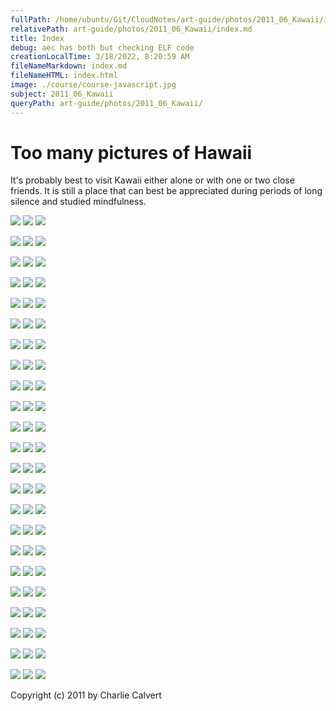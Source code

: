 ```yaml
---
fullPath: /home/ubuntu/Git/CloudNotes/art-guide/photos/2011_06_Kawaii/index.md
relativePath: art-guide/photos/2011_06_Kawaii/index.md
title: Index
debug: aec has both but checking ELF code
creationLocalTime: 3/18/2022, 8:20:59 AM
fileNameMarkdown: index.md
fileNameHTML: index.html
image: ./course/course-javascript.jpg
subject: 2011_06_Kawaii
queryPath: art-guide/photos/2011_06_Kawaii/
---
```


<!-- toc -->
<!-- tocstop -->

Too many pictures of Hawaii
===========================

It's probably best to visit Kawaii either alone or with one or two close
friends. It is still a place that can best be appreciated during periods
of long silence and studied mindfulness.

<div class="bar">

[![](https://s3.amazonaws.com/s3bucket01.elvenware.com/elf-photos/2011_06_Kawaii/Kawaii_s_086.png)](https://s3.amazonaws.com/s3bucket01.elvenware.com/elf-photos/2011_06_Kawaii/Kawaii_m_086.png)
[![](https://s3.amazonaws.com/s3bucket01.elvenware.com/elf-photos/2011_06_Kawaii/Kawaii_s_375.png)](https://s3.amazonaws.com/s3bucket01.elvenware.com/elf-photos/2011_06_Kawaii/Kawaii_m_375.png)
[![](https://s3.amazonaws.com/s3bucket01.elvenware.com/elf-photos/2011_06_Kawaii/Kawaii_s_342.png)](https://s3.amazonaws.com/s3bucket01.elvenware.com/elf-photos/2011_06_Kawaii/Kawaii_m_342.png)

</div>

<div class="bar">

[![](https://s3.amazonaws.com/s3bucket01.elvenware.com/elf-photos/2011_06_Kawaii/Kawaii_s_118.png)](https://s3.amazonaws.com/s3bucket01.elvenware.com/elf-photos/2011_06_Kawaii/Kawaii_m_118.png)
[![](https://s3.amazonaws.com/s3bucket01.elvenware.com/elf-photos/2011_06_Kawaii/Kawaii_s_082.png)](https://s3.amazonaws.com/s3bucket01.elvenware.com/elf-photos/2011_06_Kawaii/Kawaii_m_082.png)
[![](https://s3.amazonaws.com/s3bucket01.elvenware.com/elf-photos/2011_06_Kawaii/Kawaii_s_062.png)](https://s3.amazonaws.com/s3bucket01.elvenware.com/elf-photos/2011_06_Kawaii/Kawaii_m_062.png)

</div>

<div class="bar">

[![](https://s3.amazonaws.com/s3bucket01.elvenware.com/elf-photos/2011_06_Kawaii/Kawaii_s_180.png)](https://s3.amazonaws.com/s3bucket01.elvenware.com/elf-photos/2011_06_Kawaii/Kawaii_m_180.png)
[![](https://s3.amazonaws.com/s3bucket01.elvenware.com/elf-photos/2011_06_Kawaii/Kawaii_s_650.png)](https://s3.amazonaws.com/s3bucket01.elvenware.com/elf-photos/2011_06_Kawaii/Kawaii_m_650.png)
[![](https://s3.amazonaws.com/s3bucket01.elvenware.com/elf-photos/2011_06_Kawaii/Kawaii_s_731.png)](https://s3.amazonaws.com/s3bucket01.elvenware.com/elf-photos/2011_06_Kawaii/Kawaii_m_731.png)

</div>

<div class="bar">

[![](https://s3.amazonaws.com/s3bucket01.elvenware.com/elf-photos/2011_06_Kawaii/Kawaii_s_545.png)](https://s3.amazonaws.com/s3bucket01.elvenware.com/elf-photos/2011_06_Kawaii/Kawaii_m_545.png)
[![](https://s3.amazonaws.com/s3bucket01.elvenware.com/elf-photos/2011_06_Kawaii/Kawaii_s_010.png)](https://s3.amazonaws.com/s3bucket01.elvenware.com/elf-photos/2011_06_Kawaii/Kawaii_m_010.png)
[![](https://s3.amazonaws.com/s3bucket01.elvenware.com/elf-photos/2011_06_Kawaii/Kawaii_s_173.png)](https://s3.amazonaws.com/s3bucket01.elvenware.com/elf-photos/2011_06_Kawaii/Kawaii_m_173.png)

</div>

<div class="bar">

[![](https://s3.amazonaws.com/s3bucket01.elvenware.com/elf-photos/2011_06_Kawaii/Kawaii_s_177.png)](https://s3.amazonaws.com/s3bucket01.elvenware.com/elf-photos/2011_06_Kawaii/Kawaii_m_177.png)
[![](https://s3.amazonaws.com/s3bucket01.elvenware.com/elf-photos/2011_06_Kawaii/Kawaii_s_400.png)](https://s3.amazonaws.com/s3bucket01.elvenware.com/elf-photos/2011_06_Kawaii/Kawaii_m_400.png)
[![](https://s3.amazonaws.com/s3bucket01.elvenware.com/elf-photos/2011_06_Kawaii/Kawaii_s_424.png)](https://s3.amazonaws.com/s3bucket01.elvenware.com/elf-photos/2011_06_Kawaii/Kawaii_m_424.png)

</div>

<div class="bar">

[![](https://s3.amazonaws.com/s3bucket01.elvenware.com/elf-photos/2011_06_Kawaii/Kawaii_s_276.png)](https://s3.amazonaws.com/s3bucket01.elvenware.com/elf-photos/2011_06_Kawaii/Kawaii_m_276.png)
[![](https://s3.amazonaws.com/s3bucket01.elvenware.com/elf-photos/2011_06_Kawaii/Kawaii_s_297.png)](https://s3.amazonaws.com/s3bucket01.elvenware.com/elf-photos/2011_06_Kawaii/Kawaii_m_297.png)
[![](https://s3.amazonaws.com/s3bucket01.elvenware.com/elf-photos/2011_06_Kawaii/Kawaii_s_137.png)](https://s3.amazonaws.com/s3bucket01.elvenware.com/elf-photos/2011_06_Kawaii/Kawaii_m_137.png)

</div>

<div class="bar">

[![](https://s3.amazonaws.com/s3bucket01.elvenware.com/elf-photos/2011_06_Kawaii/Kawaii_s_418.png)](https://s3.amazonaws.com/s3bucket01.elvenware.com/elf-photos/2011_06_Kawaii/Kawaii_m_418.png)
[![](https://s3.amazonaws.com/s3bucket01.elvenware.com/elf-photos/2011_06_Kawaii/Kawaii_s_187.png)](https://s3.amazonaws.com/s3bucket01.elvenware.com/elf-photos/2011_06_Kawaii/Kawaii_m_187.png)
[![](https://s3.amazonaws.com/s3bucket01.elvenware.com/elf-photos/2011_06_Kawaii/Kawaii_s_356.png)](https://s3.amazonaws.com/s3bucket01.elvenware.com/elf-photos/2011_06_Kawaii/Kawaii_m_356.png)

</div>

<div class="bar">

[![](https://s3.amazonaws.com/s3bucket01.elvenware.com/elf-photos/2011_06_Kawaii/Kawaii_s_415.png)](https://s3.amazonaws.com/s3bucket01.elvenware.com/elf-photos/2011_06_Kawaii/Kawaii_m_415.png)
[![](https://s3.amazonaws.com/s3bucket01.elvenware.com/elf-photos/2011_06_Kawaii/Kawaii_s_358.png)](https://s3.amazonaws.com/s3bucket01.elvenware.com/elf-photos/2011_06_Kawaii/Kawaii_m_358.png)
[![](https://s3.amazonaws.com/s3bucket01.elvenware.com/elf-photos/2011_06_Kawaii/Kawaii_s_367.png)](https://s3.amazonaws.com/s3bucket01.elvenware.com/elf-photos/2011_06_Kawaii/Kawaii_m_367.png)

</div>

<div class="bar">

[![](https://s3.amazonaws.com/s3bucket01.elvenware.com/elf-photos/2011_06_Kawaii/Kawaii_s_360.png)](https://s3.amazonaws.com/s3bucket01.elvenware.com/elf-photos/2011_06_Kawaii/Kawaii_m_360.png)
[![](https://s3.amazonaws.com/s3bucket01.elvenware.com/elf-photos/2011_06_Kawaii/Kawaii_s_364.png)](https://s3.amazonaws.com/s3bucket01.elvenware.com/elf-photos/2011_06_Kawaii/Kawaii_m_364.png)
[![](https://s3.amazonaws.com/s3bucket01.elvenware.com/elf-photos/2011_06_Kawaii/Kawaii_s_275.png)](https://s3.amazonaws.com/s3bucket01.elvenware.com/elf-photos/2011_06_Kawaii/Kawaii_m_275.png)

</div>

<div class="bar">

[![](https://s3.amazonaws.com/s3bucket01.elvenware.com/elf-photos/2011_06_Kawaii/Kawaii_s_363.png)](https://s3.amazonaws.com/s3bucket01.elvenware.com/elf-photos/2011_06_Kawaii/Kawaii_m_363.png)
[![](https://s3.amazonaws.com/s3bucket01.elvenware.com/elf-photos/2011_06_Kawaii/Kawaii_s_366.png)](https://s3.amazonaws.com/s3bucket01.elvenware.com/elf-photos/2011_06_Kawaii/Kawaii_m_366.png)
[![](https://s3.amazonaws.com/s3bucket01.elvenware.com/elf-photos/2011_06_Kawaii/Kawaii_s_362.png)](https://s3.amazonaws.com/s3bucket01.elvenware.com/elf-photos/2011_06_Kawaii/Kawaii_m_362.png)

</div>

<div class="bar">

[![](https://s3.amazonaws.com/s3bucket01.elvenware.com/elf-photos/2011_06_Kawaii/Kawaii_s_365.png)](https://s3.amazonaws.com/s3bucket01.elvenware.com/elf-photos/2011_06_Kawaii/Kawaii_m_365.png)
[![](https://s3.amazonaws.com/s3bucket01.elvenware.com/elf-photos/2011_06_Kawaii/Kawaii_s_384.png)](https://s3.amazonaws.com/s3bucket01.elvenware.com/elf-photos/2011_06_Kawaii/Kawaii_m_384.png)
[![](https://s3.amazonaws.com/s3bucket01.elvenware.com/elf-photos/2011_06_Kawaii/Kawaii_s_184.png)](https://s3.amazonaws.com/s3bucket01.elvenware.com/elf-photos/2011_06_Kawaii/Kawaii_m_184.png)

</div>

<div class="bar">

[![](https://s3.amazonaws.com/s3bucket01.elvenware.com/elf-photos/2011_06_Kawaii/Kawaii_s_120.png)](https://s3.amazonaws.com/s3bucket01.elvenware.com/elf-photos/2011_06_Kawaii/Kawaii_m_120.png)
[![](https://s3.amazonaws.com/s3bucket01.elvenware.com/elf-photos/2011_06_Kawaii/Kawaii_s_012.png)](https://s3.amazonaws.com/s3bucket01.elvenware.com/elf-photos/2011_06_Kawaii/Kawaii_m_012.png)
[![](https://s3.amazonaws.com/s3bucket01.elvenware.com/elf-photos/2011_06_Kawaii/Kawaii_s_386.png)](https://s3.amazonaws.com/s3bucket01.elvenware.com/elf-photos/2011_06_Kawaii/Kawaii_m_386.png)

</div>

<div class="bar">

[![](https://s3.amazonaws.com/s3bucket01.elvenware.com/elf-photos/2011_06_Kawaii/Kawaii_s_295.png)](https://s3.amazonaws.com/s3bucket01.elvenware.com/elf-photos/2011_06_Kawaii/Kawaii_m_295.png)
[![](https://s3.amazonaws.com/s3bucket01.elvenware.com/elf-photos/2011_06_Kawaii/Kawaii_s_056.png)](https://s3.amazonaws.com/s3bucket01.elvenware.com/elf-photos/2011_06_Kawaii/Kawaii_m_056.png)
[![](https://s3.amazonaws.com/s3bucket01.elvenware.com/elf-photos/2011_06_Kawaii/Kawaii_s_325.png)](https://s3.amazonaws.com/s3bucket01.elvenware.com/elf-photos/2011_06_Kawaii/Kawaii_m_325.png)

</div>

<div class="bar">

[![](https://s3.amazonaws.com/s3bucket01.elvenware.com/elf-photos/2011_06_Kawaii/Kawaii_s_408.png)](https://s3.amazonaws.com/s3bucket01.elvenware.com/elf-photos/2011_06_Kawaii/Kawaii_m_408.png)
[![](https://s3.amazonaws.com/s3bucket01.elvenware.com/elf-photos/2011_06_Kawaii/Kawaii_s_330.png)](https://s3.amazonaws.com/s3bucket01.elvenware.com/elf-photos/2011_06_Kawaii/Kawaii_m_330.png)
[![](https://s3.amazonaws.com/s3bucket01.elvenware.com/elf-photos/2011_06_Kawaii/Kawaii_s_346.png)](https://s3.amazonaws.com/s3bucket01.elvenware.com/elf-photos/2011_06_Kawaii/Kawaii_m_346.png)

</div>

<div class="bar">

[![](https://s3.amazonaws.com/s3bucket01.elvenware.com/elf-photos/2011_06_Kawaii/Kawaii_s_070.png)](https://s3.amazonaws.com/s3bucket01.elvenware.com/elf-photos/2011_06_Kawaii/Kawaii_m_070.png)
[![](https://s3.amazonaws.com/s3bucket01.elvenware.com/elf-photos/2011_06_Kawaii/Kawaii_s_158.png)](https://s3.amazonaws.com/s3bucket01.elvenware.com/elf-photos/2011_06_Kawaii/Kawaii_m_158.png)
[![](https://s3.amazonaws.com/s3bucket01.elvenware.com/elf-photos/2011_06_Kawaii/Kawaii_s_345.png)](https://s3.amazonaws.com/s3bucket01.elvenware.com/elf-photos/2011_06_Kawaii/Kawaii_m_345.png)

</div>

<div class="bar">

[![](https://s3.amazonaws.com/s3bucket01.elvenware.com/elf-photos/2011_06_Kawaii/Kawaii_s_067.png)](https://s3.amazonaws.com/s3bucket01.elvenware.com/elf-photos/2011_06_Kawaii/Kawaii_m_067.png)
[![](https://s3.amazonaws.com/s3bucket01.elvenware.com/elf-photos/2011_06_Kawaii/Kawaii_s_332.png)](https://s3.amazonaws.com/s3bucket01.elvenware.com/elf-photos/2011_06_Kawaii/Kawaii_m_332.png)
[![](https://s3.amazonaws.com/s3bucket01.elvenware.com/elf-photos/2011_06_Kawaii/Kawaii_s_463.png)](https://s3.amazonaws.com/s3bucket01.elvenware.com/elf-photos/2011_06_Kawaii/Kawaii_m_463.png)

</div>

<div class="bar">

[![](https://s3.amazonaws.com/s3bucket01.elvenware.com/elf-photos/2011_06_Kawaii/Kawaii_s_091.png)](https://s3.amazonaws.com/s3bucket01.elvenware.com/elf-photos/2011_06_Kawaii/Kawaii_m_091.png)
[![](https://s3.amazonaws.com/s3bucket01.elvenware.com/elf-photos/2011_06_Kawaii/Kawaii_s_066.png)](https://s3.amazonaws.com/s3bucket01.elvenware.com/elf-photos/2011_06_Kawaii/Kawaii_m_066.png)
[![](https://s3.amazonaws.com/s3bucket01.elvenware.com/elf-photos/2011_06_Kawaii/Kawaii_s_073.png)](https://s3.amazonaws.com/s3bucket01.elvenware.com/elf-photos/2011_06_Kawaii/Kawaii_m_073.png)

</div>

<div class="bar">

[![](https://s3.amazonaws.com/s3bucket01.elvenware.com/elf-photos/2011_06_Kawaii/Kawaii_s_080.png)](https://s3.amazonaws.com/s3bucket01.elvenware.com/elf-photos/2011_06_Kawaii/Kawaii_m_080.png)
[![](https://s3.amazonaws.com/s3bucket01.elvenware.com/elf-photos/2011_06_Kawaii/Kawaii_s_219.png)](https://s3.amazonaws.com/s3bucket01.elvenware.com/elf-photos/2011_06_Kawaii/Kawaii_m_219.png)
[![](https://s3.amazonaws.com/s3bucket01.elvenware.com/elf-photos/2011_06_Kawaii/Kawaii_s_084.png)](https://s3.amazonaws.com/s3bucket01.elvenware.com/elf-photos/2011_06_Kawaii/Kawaii_m_084.png)

</div>

<div class="bar">

[![](https://s3.amazonaws.com/s3bucket01.elvenware.com/elf-photos/2011_06_Kawaii/Kawaii_s_702.png)](https://s3.amazonaws.com/s3bucket01.elvenware.com/elf-photos/2011_06_Kawaii/Kawaii_m_702.png)
[![](https://s3.amazonaws.com/s3bucket01.elvenware.com/elf-photos/2011_06_Kawaii/Kawaii_s_002.png)](https://s3.amazonaws.com/s3bucket01.elvenware.com/elf-photos/2011_06_Kawaii/Kawaii_m_002.png)
[![](https://s3.amazonaws.com/s3bucket01.elvenware.com/elf-photos/2011_06_Kawaii/Kawaii_s_116.png)](https://s3.amazonaws.com/s3bucket01.elvenware.com/elf-photos/2011_06_Kawaii/Kawaii_m_116.png)

</div>

<div class="bar">

[![](https://s3.amazonaws.com/s3bucket01.elvenware.com/elf-photos/2011_06_Kawaii/Kawaii_s_060.png)](https://s3.amazonaws.com/s3bucket01.elvenware.com/elf-photos/2011_06_Kawaii/Kawaii_m_060.png)
[![](https://s3.amazonaws.com/s3bucket01.elvenware.com/elf-photos/2011_06_Kawaii/Kawaii_s_013.png)](https://s3.amazonaws.com/s3bucket01.elvenware.com/elf-photos/2011_06_Kawaii/Kawaii_m_013.png)
[![](https://s3.amazonaws.com/s3bucket01.elvenware.com/elf-photos/2011_06_Kawaii/Kawaii_s_161.png)](https://s3.amazonaws.com/s3bucket01.elvenware.com/elf-photos/2011_06_Kawaii/Kawaii_m_161.png)

</div>

<div class="bar">

[![](https://s3.amazonaws.com/s3bucket01.elvenware.com/elf-photos/2011_06_Kawaii/Kawaii_s_018.png)](https://s3.amazonaws.com/s3bucket01.elvenware.com/elf-photos/2011_06_Kawaii/Kawaii_m_018.png)
[![](https://s3.amazonaws.com/s3bucket01.elvenware.com/elf-photos/2011_06_Kawaii/Kawaii_s_411.png)](https://s3.amazonaws.com/s3bucket01.elvenware.com/elf-photos/2011_06_Kawaii/Kawaii_m_411.png)
[![](https://s3.amazonaws.com/s3bucket01.elvenware.com/elf-photos/2011_06_Kawaii/Kawaii_s_110.png)](https://s3.amazonaws.com/s3bucket01.elvenware.com/elf-photos/2011_06_Kawaii/Kawaii_m_110.png)

</div>

<div class="bar">

[![](https://s3.amazonaws.com/s3bucket01.elvenware.com/elf-photos/2011_06_Kawaii/Kawaii_s_465.png)](https://s3.amazonaws.com/s3bucket01.elvenware.com/elf-photos/2011_06_Kawaii/Kawaii_m_465.png)
[![](https://s3.amazonaws.com/s3bucket01.elvenware.com/elf-photos/2011_06_Kawaii/Kawaii_s_064.png)](https://s3.amazonaws.com/s3bucket01.elvenware.com/elf-photos/2011_06_Kawaii/Kawaii_m_064.png)
[![](https://s3.amazonaws.com/s3bucket01.elvenware.com/elf-photos/2011_06_Kawaii/Kawaii_s_746.png)](https://s3.amazonaws.com/s3bucket01.elvenware.com/elf-photos/2011_06_Kawaii/Kawaii_m_746.png)

</div>

<div class="bar">

[![](https://s3.amazonaws.com/s3bucket01.elvenware.com/elf-photos/2011_06_Kawaii/Kawaii_s_468.png)](https://s3.amazonaws.com/s3bucket01.elvenware.com/elf-photos/2011_06_Kawaii/Kawaii_m_468.png)
[![](https://s3.amazonaws.com/s3bucket01.elvenware.com/elf-photos/2011_06_Kawaii/Kawaii_s_482.png)](https://s3.amazonaws.com/s3bucket01.elvenware.com/elf-photos/2011_06_Kawaii/Kawaii_m_482.png)
[![](https://s3.amazonaws.com/s3bucket01.elvenware.com/elf-photos/2011_06_Kawaii/Kawaii_s_741.png)](https://s3.amazonaws.com/s3bucket01.elvenware.com/elf-photos/2011_06_Kawaii/Kawaii_m_741.png)

</div>

Copyright (c) 2011 by Charlie Calvert
